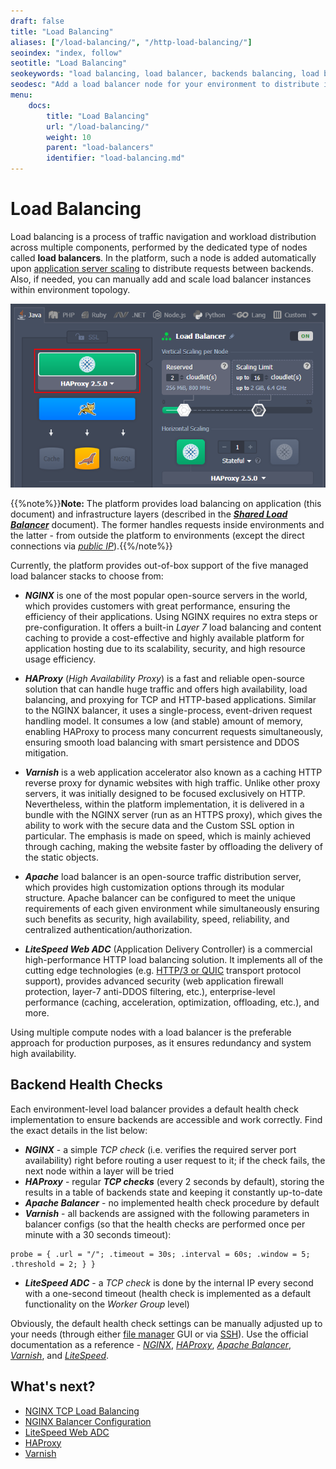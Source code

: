 ```yaml
---
draft: false
title: "Load Balancing"
aliases: ["/load-balancing/", "/http-load-balancing/"]
seoindex: "index, follow"
seotitle: "Load Balancing"
seokeywords: "load balancing, load balancer, backends balancing, load balancer high availability, load balancer reliability, load distribution, backends balancing, environment load balancer, nginx load balancing, haproxy load balancing, varnish load balancing, apache load balancing, litespeed load balancing"
seodesc: "Add a load balancer node for your environment to distribute incoming requests between application servers (backends), ensuring application reliability and high availability."
menu: 
    docs:
        title: "Load Balancing"
        url: "/load-balancing/"
        weight: 10
        parent: "load-balancers"
        identifier: "load-balancing.md"
---
```


# Load Balancing

Load balancing is a process of traffic navigation and workload distribution across multiple components, performed by the dedicated type of nodes called **load balancers**. In the platform, such a node is added automatically upon [application server scaling](/horizontal-scaling/) to distribute requests between backends. Also, if needed, you can manually add and scale load balancer instances within environment topology.

![environment load balancer layer](01-environment-load-balancer-layer.png)

{{%note%}}**Note:** The platform provides load balancing on application (this document) and infrastructure layers (described in the ***[Shared Load Balancer](/shared-load-balancer/)*** document). The former handles requests inside environments and the latter - from outside the platform to environments (except the direct connections via *[public IP](/public-ip/)*).{{%/note%}}


Currently, the platform provides out-of-box support of the five managed load balancer stacks to choose from:

- ***NGINX*** is one of the most popular open-source servers in the world, which provides customers with great performance, ensuring the efficiency of their applications. Using NGINX requires no extra steps or pre-configuration. It offers a built-in *Layer 7* load balancing and content caching to provide a cost-effective and highly available platform for application hosting due to its scalability, security, and high resource usage efficiency.

- ***HAProxy*** (*High Availability Proxy*) is a fast and reliable open-source solution that can handle huge traffic and offers high availability, load balancing, and proxying for TCP and HTTP-based applications. Similar to the NGINX balancer, it uses a single-process, event-driven request handling model. It consumes a low (and stable) amount of memory, enabling HAProxy to process many concurrent requests simultaneously, ensuring smooth load balancing with smart persistence and DDOS mitigation.

- ***Varnish*** is a web application accelerator also known as a caching HTTP reverse proxy for dynamic websites with high traffic. Unlike other proxy servers, it was initially designed to be focused exclusively on HTTP. Nevertheless, within the platform implementation, it is delivered in a bundle with the NGINX server (run as an HTTPS proxy), which gives the ability to work with the secure data and the Custom SSL option in particular. The emphasis is made on speed, which is mainly achieved through caching, making the website faster by offloading the delivery of the static objects.

- ***Apache*** load balancer is an open-source traffic distribution server, which provides high customization options through its modular structure. Apache balancer can be configured to meet the unique requirements of each given environment while simultaneously ensuring such benefits as security, high availability, speed, reliability, and centralized authentication/authorization.

- ***LiteSpeed Web ADC*** (Application Delivery Controller) is a commercial high-performance HTTP load balancing solution. It implements all of the cutting edge technologies (e.g. [HTTP/3 or QUIC](/http3/) transport protocol support), provides advanced security (web application firewall protection, layer-7 anti-DDOS filtering, etc.), enterprise-level performance (caching, acceleration, optimization, offloading, etc.), and more.

Using multiple compute nodes with a load balancer is the preferable approach for production purposes, as it ensures redundancy and system high availability.


## Backend Health Checks

Each environment-level load balancer provides a default health check implementation to ensure backends are accessible and work correctly. Find the exact details in the list below:

- ***NGINX*** - a simple *TCP check* (i.e. verifies the required server port availability) right before routing a user request to it; if the check fails, the next node within a layer will be tried
- ***HAProxy*** - regular ***TCP checks*** (every 2 seconds by default), storing the results in a table of backends state and keeping it constantly up-to-date
- ***Apache Balancer*** - no implemented health check procedure by default
- ***Varnish*** - all backends are assigned with the following parameters in balancer configs (so that the health checks are performed once per minute with a 30 seconds timeout):
```
probe = { .url = "/"; .timeout = 30s; .interval = 60s; .window = 5; .threshold = 2; } }
```

- ***LiteSpeed ADC*** - a *TCP check* is done by the internal IP every second with a one-second timeout (health check is implemented as a default functionality on the *Worker Group* level) 

Obviously, the default health check settings can be manually adjusted up to your needs (through either [file manager](/configuration-file-manager/) GUI or via [SSH](/ssh-access/)). Use the official documentation as a reference - *[NGINX](https://docs.nginx.com/nginx/admin-guide/load-balancer/http-health-check/)*, *[HAProxy](https://www.haproxy.com/documentation/hapee/2-0r1/load-balancing/health-checking/active-health-checks/)*, *[Apache Balancer](https://httpd.apache.org/docs/2.4/mod/mod_proxy_hcheck.html)*, *[Varnish](https://varnish-cache.org/docs/7.0/users-guide/vcl-backends.html#health-checks)*, and *[LiteSpeed](https://docs.litespeedtech.com/products/lsadc/settings/)*.


## What's next?

* [NGINX TCP Load Balancing](/tcp-load-balancing/)
* [NGINX Balancer Configuration](/nginx-balancer-config/)
* [LiteSpeed Web ADC](/litespeed-web-adc/)
* [HAProxy](/haproxy/)
* [Varnish](/varnish/)